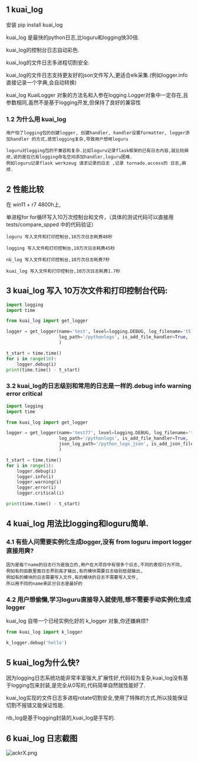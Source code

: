 ## 1 kuai_log

安装 pip install kuai_log

kuai_log 是最快的python日志,比loguru和logging快30倍.

kuai_log的控制台日志自动彩色.

kuai_log的文件日志多进程切割安全.

kuai_log的文件日志支持更友好的json文件写入,更适合elk采集.(例如logger.info直接记录一个字典,会自动转换)

kuai_log KuaiLogger 对象的方法名和入参在logging.Logger对象中一定存在,且参数相同,虽然不是基于logging开发,但保持了良好的兼容性

### 1.2 为什么用 kuai_log

```
用户怕了logging包的创建logger, 创建handler, handler设置formatter, logger添加handler 的方式,感觉logging复杂,导致用户想用loguru

loguru对logging包的不兼容和复杂.比如loguru记录flask框架的已有日志内容,就比较麻烦,说的是在已有logging命名空间添加handler,loguru困难.
例如loguru记录flask werkzeug 请求记录的日志 ,记录 tornado.access的 日志,麻烦.

```

## 2 性能比较

在 win11 + r7 4800h上,

单进程for for循环写入10万次控制台和文件，（具体的测试代码可以直接用 tests/compare_spped 中的代码验证）

```
loguru 写入文件和打印控制台,10万次日志耗费48秒

logging 写入文件和打印控制台,10万次日志耗费45秒

nb_log 写入文件和打印控制台,10万次日志耗费7秒

kuai_log 写入文件和打印控制台,10万次日志耗费1.7秒
```

## 3 kuai_log 写入 10万次文件和打印控制台代码:

```python
import logging
import time

from kuai_log import get_logger

logger = get_logger(name='test', level=logging.DEBUG, log_filename='t5.log',
                    log_path='/pythonlogs', is_add_file_handler=True,
                    )

t_start = time.time()
for i in range(10):
    logger.debug(i)
print(time.time() - t_start)
```

### 3.2 kuai_log的日志级别和常用的日志是一样的.debug info warning error critical 

```python
import logging
import time

from kuai_log import get_logger

logger = get_logger(name='test77', level=logging.DEBUG, log_filename='t777.log',
                    log_path='/pythonlogs', is_add_file_handler=True,
                    json_log_path='/python_logs_json', is_add_json_file_handler=True,
                    )

t_start = time.time()
for i in range(1):
    logger.debug(i)
    logger.info(i)
    logger.warning(i)
    logger.error(i)
    logger.critical(i)

print(time.time() - t_start)
```

## 4 kuai_log 用法比logging和loguru简单.

### 4.1 有些人问需要实例化生成logger,没有 from loguru import logger直接用爽?

```
因为是每个name的日志行为是独立的,用户在大项目中有很多个日志,不同的表现行为不同,
例如有的函数里面日志界别高才输出,有的模块需要日志级别低就输出,
例如有的模块的日志需要写入文件,有的模块的日志不需要写入文件,
所以用不同的name来区分日志是最好的
```

### 4.2 用户想偷懒,学习loguru直接导入就使用,想不需要手动实例化生成logger

kuai_log 自带一个已经实例化好的 k_logger 对象,你还嫌麻烦?

```python
from kuai_log import k_logger

k_logger.debug('hello')
```

## 5 kuai_log为什么快?

因为logging日志系统功能非常丰富强大,扩展性好,代码较为复杂,kuai_log没有基于logging包来封装,是完全从0写的,代码简单自然就性能好了.

kuai_log实现的文件日志多进程rotate切割安全,使用了特殊的方式,所以技能保证切割不报错又能保证性能.

nb_log是基于logging封装的,kuai_log是手写的.

## 6 kuai_log 日志截图

![ackrX.png](https://img.vinua.cn/images/ackrX.png)

